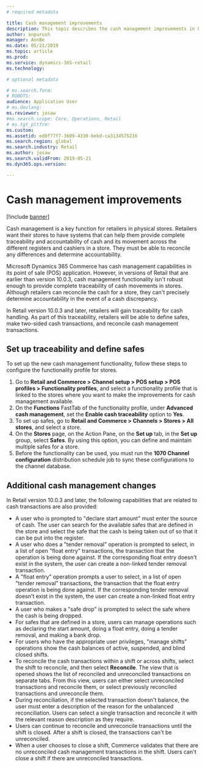 ```yaml
---
# required metadata

title: Cash management improvements
description: This topic describes the cash management improvements in POS for Dynamics 365 Commerce.
author: anpurush
manager: AnnBe
ms.date: 05/21/2019
ms.topic: article
ms.prod: 
ms.service: dynamics-365-retail
ms.technology: 

# optional metadata

# ms.search.form: 
# ROBOTS: 
audience: Application User
# ms.devlang: 
ms.reviewer: josaw
#ms.search.scope: Core, Operations, Retail
# ms.tgt_pltfrm: 
ms.custom: 
ms.assetid: ed0f77f7-3609-4330-bebd-ca3134575216
ms.search.region: global
ms.search.industry: Retail
ms.author: josaw
ms.search.validFrom: 2019-05-21
ms.dyn365.ops.version: 

---
```


# Cash management improvements

[!include [banner](includes/banner.md)]


Cash management is a key function for retailers in physical stores. Retailers want their stores to have systems that can help them provide complete traceability and accountability of cash and its movement across the different registers and cashiers in a store. They must be able to reconcile any differences and determine accountability.


Microsoft Dynamics 365 Commerce has cash management capabilities in its point of sale (POS) application. However, in versions of Retail that are earlier than version 10.0.3, cash management functionality isn't robust enough to provide complete traceability of cash movements in stores. Although retailers can reconcile the cash for a store, they can't precisely determine accountability in the event of a cash discrepancy.


In Retail version 10.0.3 and later, retailers will gain traceability for cash handling. As part of this traceability, retailers will be able to define safes, make two-sided cash transactions, and reconcile cash management transactions.

## Set up traceability and define safes

To set up the new cash management functionality, follow these steps to configure the functionality profile for stores.

1. Go to **Retail and Commerce \> Channel setup \> POS setup \> POS profiles \> Functionality profiles**, and select a functionality profile that is linked to the stores where you want to make the improvements for cash management available.
2. On the **Functions** FastTab of the functionality profile, under **Advanced cash management**, set the **Enable cash traceability** option to **Yes**.
3. To set up safes, go to **Retail and Commerce \> Channels \> Stores \> All stores**, and select a store.
4. On the **Stores** page, on the Action Pane, on the **Set up** tab, in the **Set up** group, select **Safes**. By using this option, you can define and maintain multiple safes for a store.
4. Before the functionality can be used, you must run the **1070 Channel configuration** distribution schedule job to sync these configurations to the channel database.

## Additional cash management changes

In Retail version 10.0.3 and later, the following capabilities that are related to cash transactions are also provided:

- A user who is prompted to "declare start amount" must enter the source of cash. The user can search for the available safes that are defined in the store and select the safe that the cash is being taken out of so that it can be put into the register.
- A user who does a "tender removal" operation is prompted to select, in a list of open "float entry" transactions, the transaction that the operation is being done against. If the corresponding float entry doesn't exist in the system, the user can create a non-linked tender removal transaction.
- A "float entry" operation prompts a user to select, in a list of open "tender removal" transactions, the transaction that the float entry operation is being done against. If the corresponding tender removal doesn't exist in the system, the user can create a non-linked float entry transaction.
- A user who makes a "safe drop" is prompted to select the safe where the cash is being dropped.
- For safes that are defined in a store, users can manage operations such as declaring the start amount, doing a float entry, doing a tender removal, and making a bank drop.
- For users who have the appropriate user privileges, "manage shifts" operations show the cash balances of active, suspended, and blind closed shifts.
- To reconcile the cash transactions within a shift or across shifts, select the shift to reconcile, and then select **Reconcile**. The view that is opened shows the list of reconciled and unreconciled transactions on separate tabs. From this view, users can either select unreconciled transactions and reconcile them, or select previously reconciled transactions and unreconcile them.
- During reconciliation, if the selected transaction doesn't balance, the user must enter a description of the reason for the unbalanced reconciliation. Users can select a single transaction and reconcile it with the relevant reason description as they require.
- Users can continue to reconcile and unreconcile transactions until the shift is closed. After a shift is closed, the transactions can't be unreconciled.
- When a user chooses to close a shift, Commerce validates that there are no unreconciled cash management transactions in the shift. Users can't close a shift if there are unreconciled transactions.
